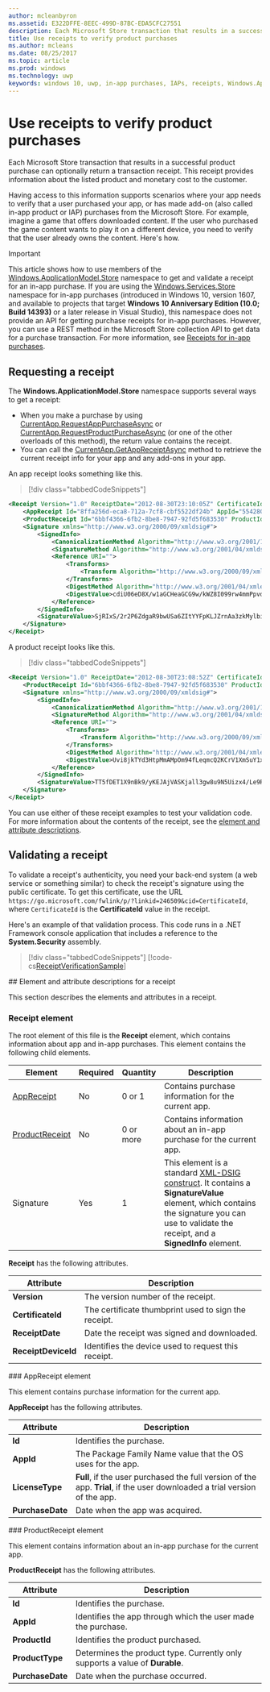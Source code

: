 ```yaml
---
author: mcleanbyron
ms.assetid: E322DFFE-8EEC-499D-87BC-EDA5CFC27551
description: Each Microsoft Store transaction that results in a successful product purchase can optionally return a transaction receipt.
title: Use receipts to verify product purchases
ms.author: mcleans
ms.date: 08/25/2017
ms.topic: article
ms.prod: windows
ms.technology: uwp
keywords: windows 10, uwp, in-app purchases, IAPs, receipts, Windows.ApplicationModel.Store
---
```


# Use receipts to verify product purchases

Each Microsoft Store transaction that results in a successful product purchase can optionally return a transaction receipt. This receipt provides information about the listed product and monetary cost to the customer.

Having access to this information supports scenarios where your app needs to verify that a user purchased your app, or has made add-on (also called in-app product or IAP) purchases from the Microsoft Store. For example, imagine a game that offers downloaded content. If the user who purchased the game content wants to play it on a different device, you need to verify that the user already owns the content. Here's how.

> [!IMPORTANT]
> This article shows how to use members of the [Windows.ApplicationModel.Store](https://msdn.microsoft.com/library/windows/apps/windows.applicationmodel.store.aspx) namespace to get and validate a receipt for an in-app purchase. If you are using the [Windows.Services.Store](https://msdn.microsoft.com/library/windows/apps/windows.services.store.aspx) namespace for in-app purchases (introduced in Windows 10, version 1607, and available to projects that target **Windows 10 Anniversary Edition (10.0; Build 14393)** or a later release in Visual Studio), this namespace does not provide an API for getting purchase receipts for in-app purchases. However, you can use a REST method in the Microsoft Store collection API to get data for a purchase transaction. For more information, see [Receipts for in-app purchases](in-app-purchases-and-trials.md#receipts).

## Requesting a receipt


The **Windows.ApplicationModel.Store** namespace supports several ways to get a receipt:

* When you make a purchase by using [CurrentApp.RequestAppPurchaseAsync](https://msdn.microsoft.com/library/windows/apps/hh967813) or [CurrentApp.RequestProductPurchaseAsync](https://msdn.microsoft.com/library/windows/apps/hh779780.aspx) (or one of the other overloads of this method), the return value contains the receipt.
* You can call the [CurrentApp.GetAppReceiptAsync](https://msdn.microsoft.com/library/windows/apps/hh967811) method to retrieve the current receipt info for your app and any add-ons in your app.

An app receipt looks something like this.

> [!div class="tabbedCodeSnippets"]
```xml
<Receipt Version="1.0" ReceiptDate="2012-08-30T23:10:05Z" CertificateId="b809e47cd0110a4db043b3f73e83acd917fe1336" ReceiptDeviceId="4e362949-acc3-fe3a-e71b-89893eb4f528">
    <AppReceipt Id="8ffa256d-eca8-712a-7cf8-cbf5522df24b" AppId="55428GreenlakeApps.CurrentAppSimulatorEventTest_z7q3q7z11crfr" PurchaseDate="2012-06-04T23:07:24Z" LicenseType="Full" />
    <ProductReceipt Id="6bbf4366-6fb2-8be8-7947-92fd5f683530" ProductId="Product1" PurchaseDate="2012-08-30T23:08:52Z" ExpirationDate="2012-09-02T23:08:49Z" ProductType="Durable" AppId="55428GreenlakeApps.CurrentAppSimulatorEventTest_z7q3q7z11crfr" />
    <Signature xmlns="http://www.w3.org/2000/09/xmldsig#">
        <SignedInfo>
            <CanonicalizationMethod Algorithm="http://www.w3.org/2001/10/xml-exc-c14n#" />
            <SignatureMethod Algorithm="http://www.w3.org/2001/04/xmldsig-more#rsa-sha256" />
            <Reference URI="">
                <Transforms>
                    <Transform Algorithm="http://www.w3.org/2000/09/xmldsig#enveloped-signature" />
                </Transforms>
                <DigestMethod Algorithm="http://www.w3.org/2001/04/xmlenc#sha256" />
                <DigestValue>cdiU06eD8X/w1aGCHeaGCG9w/kWZ8I099rw4mmPpvdU=</DigestValue>
            </Reference>
        </SignedInfo>
        <SignatureValue>SjRIxS/2r2P6ZdgaR9bwUSa6ZItYYFpKLJZrnAa3zkMylbiWjh9oZGGng2p6/gtBHC2dSTZlLbqnysJjl7mQp/A3wKaIkzjyRXv3kxoVaSV0pkqiPt04cIfFTP0JZkE5QD/vYxiWjeyGp1dThEM2RV811sRWvmEs/hHhVxb32e8xCLtpALYx3a9lW51zRJJN0eNdPAvNoiCJlnogAoTToUQLHs72I1dECnSbeNPXiG7klpy5boKKMCZfnVXXkneWvVFtAA1h2sB7ll40LEHO4oYN6VzD+uKd76QOgGmsu9iGVyRvvmMtahvtL1/pxoxsTRedhKq6zrzCfT8qfh3C1w==</SignatureValue>
    </Signature>
</Receipt>
```

A product receipt looks like this.

> [!div class="tabbedCodeSnippets"]
```xml
<Receipt Version="1.0" ReceiptDate="2012-08-30T23:08:52Z" CertificateId="b809e47cd0110a4db043b3f73e83acd917fe1336" ReceiptDeviceId="4e362949-acc3-fe3a-e71b-89893eb4f528">
    <ProductReceipt Id="6bbf4366-6fb2-8be8-7947-92fd5f683530" ProductId="Product1" PurchaseDate="2012-08-30T23:08:52Z" ExpirationDate="2012-09-02T23:08:49Z" ProductType="Durable" AppId="55428GreenlakeApps.CurrentAppSimulatorEventTest_z7q3q7z11crfr" />
    <Signature xmlns="http://www.w3.org/2000/09/xmldsig#">
        <SignedInfo>
            <CanonicalizationMethod Algorithm="http://www.w3.org/2001/10/xml-exc-c14n#" />
            <SignatureMethod Algorithm="http://www.w3.org/2001/04/xmldsig-more#rsa-sha256" />
            <Reference URI="">
                <Transforms>
                    <Transform Algorithm="http://www.w3.org/2000/09/xmldsig#enveloped-signature" />
                </Transforms>
                <DigestMethod Algorithm="http://www.w3.org/2001/04/xmlenc#sha256" />
                <DigestValue>Uvi8jkTYd3HtpMmAMpOm94fLeqmcQ2KCrV1XmSuY1xI=</DigestValue>
            </Reference>
        </SignedInfo>
        <SignatureValue>TT5fDET1X9nBk9/yKEJAjVASKjall3gw8u9N5Uizx4/Le9RtJtv+E9XSMjrOXK/TDicidIPLBjTbcZylYZdGPkMvAIc3/1mdLMZYJc+EXG9IsE9L74LmJ0OqGH5WjGK/UexAXxVBWDtBbDI2JLOaBevYsyy+4hLOcTXDSUA4tXwPa2Bi+BRoUTdYE2mFW7ytOJNEs3jTiHrCK6JRvTyU9lGkNDMNx9loIr+mRks+BSf70KxPtE9XCpCvXyWa/Q1JaIyZI7llCH45Dn4SKFn6L/JBw8G8xSTrZ3sBYBKOnUDbSCfc8ucQX97EyivSPURvTyImmjpsXDm2LBaEgAMADg==</SignatureValue>
    </Signature>
</Receipt>
```

You can use either of these receipt examples to test your validation code. For more information about the contents of the receipt, see the [element and attribute descriptions](#receipt-descriptions).

## Validating a receipt

To validate a receipt's authenticity, you need your back-end system (a web service or something similar) to check the receipt's signature using the public certificate. To get this certificate, use the URL ```https://go.microsoft.com/fwlink/p/?linkid=246509&cid=CertificateId```, where ```CertificateId``` is the **CertificateId** value in the receipt.

Here's an example of that validation process. This code runs in a .NET Framework console application that includes a reference to the **System.Security** assembly.

> [!div class="tabbedCodeSnippets"]
[!code-cs[ReceiptVerificationSample](./code/ReceiptVerificationSample/cs/Program.cs#ReceiptVerificationSample)]

<span id="receipt-descriptions" />
## Element and attribute descriptions for a receipt

This section describes the elements and attributes in a receipt.

### Receipt element

The root element of this file is the **Receipt** element, which contains information about app and in-app purchases. This element contains the following child elements.

|  Element  |  Required  |  Quantity  |  Description   |
|-------------|------------|--------|--------|
|  [AppReceipt](#appreceipt)  |    No        |  0 or 1  |  Contains purchase information for the current app.            |
|  [ProductReceipt](#productreceipt)  |     No       |  0 or more    |   Contains information about an in-app purchase for the current app.     |
|  Signature  |      Yes      |  1   |   This element is a standard [XML-DSIG construct](http://go.microsoft.com/fwlink/p/?linkid=251093). It contains a **SignatureValue** element, which contains the signature you can use to validate the receipt, and a **SignedInfo** element.      |

**Receipt** has the following attributes.

|  Attribute  |  Description   |
|-------------|-------------------|
|  **Version**  |    The version number of the receipt.            |
|  **CertificateId**  |     The certificate thumbprint used to sign the receipt.          |
|  **ReceiptDate**  |    Date the receipt was signed and downloaded.           |  
|  **ReceiptDeviceId**  |   Identifies the device used to request this receipt.         |  |

<span id="appreceipt" />
### AppReceipt element

This element contains purchase information for the current app.

**AppReceipt** has the following attributes.

|  Attribute  |  Description   |
|-------------|-------------------|
|  **Id**  |    Identifies the purchase.           |
|  **AppId**  |     The Package Family Name value that the OS uses for the app.           |
|  **LicenseType**  |    **Full**, if the user purchased the full version of the app. **Trial**, if the user downloaded a trial version of the app.           |  
|  **PurchaseDate**  |    Date when the app was acquired.          |  |

<span id="productreceipt" />
### ProductReceipt element

This element contains information about an in-app purchase for the current app.

**ProductReceipt** has the following attributes.

|  Attribute  |  Description   |
|-------------|-------------------|
|  **Id**  |    Identifies the purchase.           |
|  **AppId**  |     Identifies the app through which the user made the purchase.           |
|  **ProductId**  |     Identifies the product purchased.           |
|  **ProductType**  |    Determines the product type. Currently only supports a value of **Durable**.          |  
|  **PurchaseDate**  |    Date when the purchase occurred.          |  |

 

 
